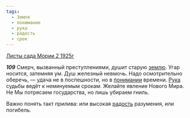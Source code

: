 ```yaml
---
tags:
  - Земля
  - понимание
  - рука
  - радость
  - срок
---
```


[Листы сада Мории 2 1925г](/agni/1925)

___109___
Смерч, вызванный преступлениями, душит старую [землю](/tag/#Земля). Угар носится, затемняя ум. Душ железный невмочь. Надо осмотрительно оберечь, — удача не в поспешности, но в [понимании](/tag/#понимание) времени. [Рука](/tag/#рука) судьбы ведёт к неминуемым срокам. Желайте явление Нового Мира. Не Мы потрясаем государства, но лишь убираем гниль.   

Важно понять такт прилива: или высокая [радость](/tag/#радость) разумения, или погибель.   

